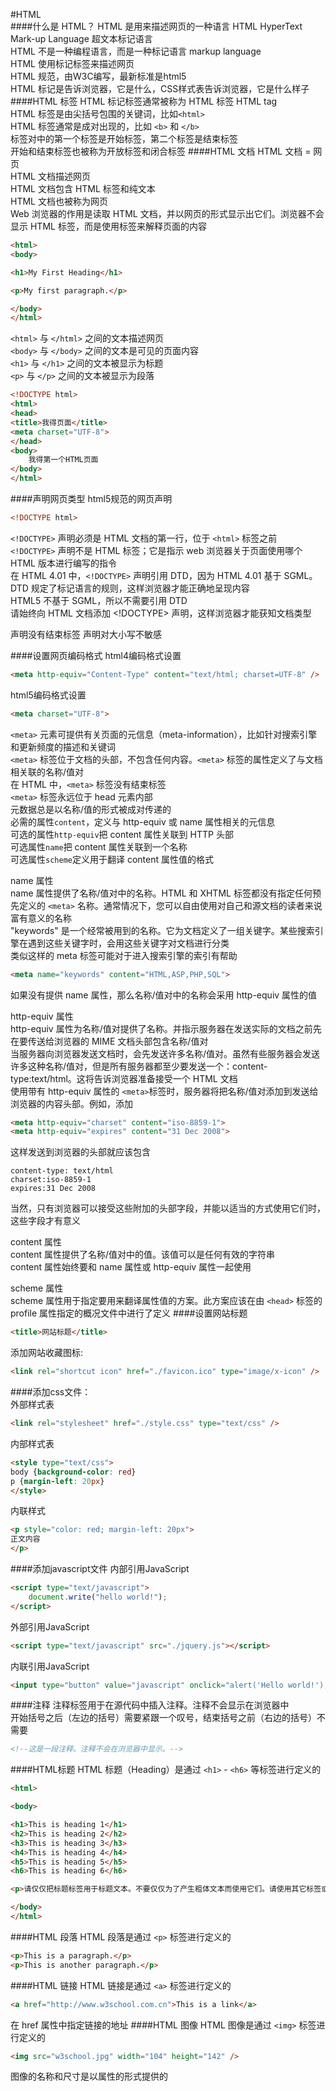 #HTML     
####什么是 HTML？ 
HTML 是用来描述网页的一种语言
HTML HyperText Mark-up Language 超文本标记语言           
HTML 不是一种编程语言，而是一种标记语言 markup language              
HTML 使用标记标签来描述网页       
HTML 规范，由W3C编写，最新标准是html5            
HTML 标记是告诉浏览器，它是什么，CSS样式表告诉浏览器，它是什么样子                         
####HTML 标签
HTML 标记标签通常被称为 HTML 标签 HTML tag    
HTML 标签是由尖括号包围的关键词，比如`<html>`          
HTML 标签通常是成对出现的，比如 `<b>` 和 `</b>`      
标签对中的第一个标签是开始标签，第二个标签是结束标签          
开始和结束标签也被称为开放标签和闭合标签
####HTML 文档
HTML 文档 = 网页            
HTML 文档描述网页              
HTML 文档包含 HTML 标签和纯文本           
HTML 文档也被称为网页           
Web 浏览器的作用是读取 HTML 文档，并以网页的形式显示出它们。浏览器不会显示 HTML 标签，而是使用标签来解释页面的内容
```html
<html>
<body>

<h1>My First Heading</h1>

<p>My first paragraph.</p>

</body>
</html>
```
`<html>` 与 `</html>` 之间的文本描述网页   
`<body>` 与 `</body>` 之间的文本是可见的页面内容           
`<h1>` 与 `</h1>` 之间的文本被显示为标题        
`<p>` 与 `</p>` 之间的文本被显示为段落      
```html
<!DOCTYPE html>
<html>
<head>
<title>我得页面</title>
<meta charset="UTF-8">
</head>
<body>
	我得第一个HTML页面
</body>
</html>
```          
####声明网页类型
html5规范的网页声明
```html
<!DOCTYPE html>
```
`<!DOCTYPE>` 声明必须是 HTML 文档的第一行，位于 `<html>` 标签之前          
`<!DOCTYPE>` 声明不是 HTML 标签；它是指示 web 浏览器关于页面使用哪个 HTML 版本进行编写的指令             
在 HTML 4.01 中，`<!DOCTYPE>` 声明引用 DTD，因为 HTML 4.01 基于 SGML。DTD 规定了标记语言的规则，这样浏览器才能正确地呈现内容          
HTML5 不基于 SGML，所以不需要引用 DTD           
请始终向 HTML 文档添加 <!DOCTYPE> 声明，这样浏览器才能获知文档类型          

<!DOCTYPE> 声明没有结束标签         
<!DOCTYPE> 声明对大小写不敏感        

####设置网页编码格式
html4编码格式设置
```html
<meta http-equiv="Content-Type" content="text/html; charset=UTF-8" />
```
html5编码格式设置
```html
<meta charset="UTF-8">
```
`<meta>` 元素可提供有关页面的元信息（meta-information），比如针对搜索引擎和更新频度的描述和关键词           
`<meta>` 标签位于文档的头部，不包含任何内容。`<meta>` 标签的属性定义了与文档相关联的名称/值对            
在 HTML 中，`<meta>` 标签没有结束标签             
`<meta>` 标签永远位于 head 元素内部            
元数据总是以名称/值的形式被成对传递的                      
必需的属性`content`，定义与 http-equiv 或 name 属性相关的元信息          
可选的属性`http-equiv`把 content 属性关联到 HTTP 头部              
可选属性`name`把 content 属性关联到一个名称         
可选属性`scheme`定义用于翻译 content 属性值的格式            

name 属性             
name 属性提供了名称/值对中的名称。HTML 和 XHTML 标签都没有指定任何预先定义的 `<meta>` 名称。通常情况下，您可以自由使用对自己和源文档的读者来说富有意义的名称         
"keywords" 是一个经常被用到的名称。它为文档定义了一组关键字。某些搜索引擎在遇到这些关键字时，会用这些关键字对文档进行分类           
类似这样的 meta 标签可能对于进入搜索引擎的索引有帮助
```html
<meta name="keywords" content="HTML,ASP,PHP,SQL">
```
如果没有提供 name 属性，那么名称/值对中的名称会采用 http-equiv 属性的值

http-equiv 属性             
http-equiv 属性为名称/值对提供了名称。并指示服务器在发送实际的文档之前先在要传送给浏览器的 MIME 文档头部包含名称/值对            
当服务器向浏览器发送文档时，会先发送许多名称/值对。虽然有些服务器会发送许多这种名称/值对，但是所有服务器都至少要发送一个：content-type:text/html。这将告诉浏览器准备接受一个 HTML 文档             
使用带有 http-equiv 属性的 `<meta>`标签时，服务器将把名称/值对添加到发送给浏览器的内容头部。例如，添加
```html
<meta http-equiv="charset" content="iso-8859-1">
<meta http-equiv="expires" content="31 Dec 2008">
```
这样发送到浏览器的头部就应该包含
```text
content-type: text/html
charset:iso-8859-1
expires:31 Dec 2008
```
当然，只有浏览器可以接受这些附加的头部字段，并能以适当的方式使用它们时，这些字段才有意义

content 属性           
content 属性提供了名称/值对中的值。该值可以是任何有效的字符串         
content 属性始终要和 name 属性或 http-equiv 属性一起使用

scheme 属性               
scheme 属性用于指定要用来翻译属性值的方案。此方案应该在由 `<head>` 标签的 profile 属性指定的概况文件中进行了定义
####设置网站标题
```html
<title>网站标题</title>
```
添加网站收藏图标:
```html
<link rel="shortcut icon" href="./favicon.ico" type="image/x-icon" />
```
####添加css文件：   
外部样式表
```html
<link rel="stylesheet" href="./style.css" type="text/css" />
```
内部样式表
```html
<style type="text/css">
body {background-color: red}
p {margin-left: 20px}
</style>
```
内联样式
```html
<p style="color: red; margin-left: 20px">
正文内容
</p>
```
####添加javascript文件
内部引用JavaScript
```html
<script type="text/javascript">
	document.write("hello world!");
</script>
```
外部引用JavaScript
```html
<script type="text/javascript" src="./jquery.js"></script>
```
内联引用JavaScript
```html
<input type="button" value="javascript" onclick="alert('Hello world!');">
```
####注释
注释标签用于在源代码中插入注释。注释不会显示在浏览器中              
开始括号之后（左边的括号）需要紧跟一个叹号，结束括号之前（右边的括号）不需要
```html
<!--这是一段注释。注释不会在浏览器中显示。-->
```
####HTML标题
HTML 标题（Heading）是通过 `<h1>` - `<h6>` 等标签进行定义的
```html
<html>

<body>

<h1>This is heading 1</h1>
<h2>This is heading 2</h2>
<h3>This is heading 3</h3>
<h4>This is heading 4</h4>
<h5>This is heading 5</h5>
<h6>This is heading 6</h6>

<p>请仅仅把标题标签用于标题文本。不要仅仅为了产生粗体文本而使用它们。请使用其它标签或 CSS 代替。</p>

</body>
</html>
```
####HTML 段落
HTML 段落是通过 `<p>` 标签进行定义的
```html
<p>This is a paragraph.</p>
<p>This is another paragraph.</p>
```
####HTML 链接
HTML 链接是通过 `<a>` 标签进行定义的
```html
<a href="http://www.w3school.com.cn">This is a link</a>
```
在 href 属性中指定链接的地址
####HTML 图像
HTML 图像是通过 `<img>` 标签进行定义的         
```html
<img src="w3school.jpg" width="104" height="142" />
```
图像的名称和尺寸是以属性的形式提供的      
